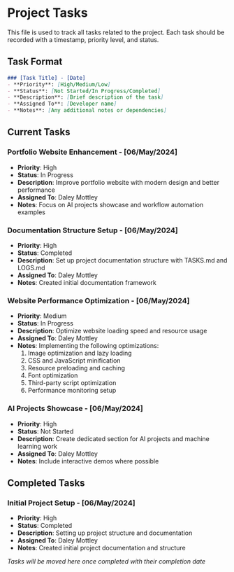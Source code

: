 # Project Tasks

This file is used to track all tasks related to the project. Each task should be recorded with a timestamp, priority level, and status.

## Task Format
```markdown
### [Task Title] - [Date]
- **Priority**: [High/Medium/Low]
- **Status**: [Not Started/In Progress/Completed]
- **Description**: [Brief description of the task]
- **Assigned To**: [Developer name]
- **Notes**: [Any additional notes or dependencies]
```

## Current Tasks

### Portfolio Website Enhancement - [06/May/2024]
- **Priority**: High
- **Status**: In Progress
- **Description**: Improve portfolio website with modern design and better performance
- **Assigned To**: Daley Mottley
- **Notes**: Focus on AI projects showcase and workflow automation examples

### Documentation Structure Setup - [06/May/2024]
- **Priority**: High
- **Status**: Completed
- **Description**: Set up project documentation structure with TASKS.md and LOGS.md
- **Assigned To**: Daley Mottley
- **Notes**: Created initial documentation framework

### Website Performance Optimization - [06/May/2024]
- **Priority**: Medium
- **Status**: In Progress
- **Description**: Optimize website loading speed and resource usage
- **Assigned To**: Daley Mottley
- **Notes**: Implementing the following optimizations:
  1. Image optimization and lazy loading
  2. CSS and JavaScript minification
  3. Resource preloading and caching
  4. Font optimization
  5. Third-party script optimization
  6. Performance monitoring setup

### AI Projects Showcase - [06/May/2024]
- **Priority**: High
- **Status**: Not Started
- **Description**: Create dedicated section for AI projects and machine learning work
- **Assigned To**: Daley Mottley
- **Notes**: Include interactive demos where possible

## Completed Tasks

### Initial Project Setup - [06/May/2024]
- **Priority**: High
- **Status**: Completed
- **Description**: Setting up project structure and documentation
- **Assigned To**: Daley Mottley
- **Notes**: Created initial project documentation and structure

*Tasks will be moved here once completed with their completion date* 